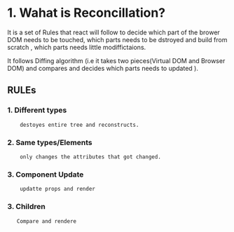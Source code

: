 # 1. Wahat is Reconcillation?

It is a set of Rules that react will follow to decide which part of the brower DOM needs to be touched, which parts needs to be dstroyed and build from scratch , which parts needs little modiffictaions.

It follows Diffing algorithm (i.e it takes two pieces(Virtual DOM and Browser DOM) and compares and decides which parts needs to updated ).

## RULEs

### 1. Different types

        destoyes entire tree and reconstructs.

### 2. Same types/Elements

        only changes the attributes that got changed.

### 3. Component Update

        updatte props and render

### 3. Children

       Compare and rendere
